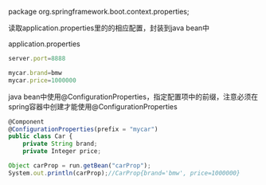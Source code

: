 package org.springframework.boot.context.properties;



读取application.properties里的的相应配置，封装到java bean中





application.properties

```javascript
server.port=8888

mycar.brand=bmw
mycar.price=1000000
```

java bean中使用@ConfigurationProperties，指定配置项中的前缀，注意必须在spring容器中创建才能使用@ConfigurationProperties

```javascript
@Component
@ConfigurationProperties(prefix = "mycar")
public class Car {
    private String brand;
    private Integer price;
```



```javascript
Object carProp = run.getBean("carProp");
System.out.println(carProp);//CarProp{brand='bmw', price=1000000}
```

